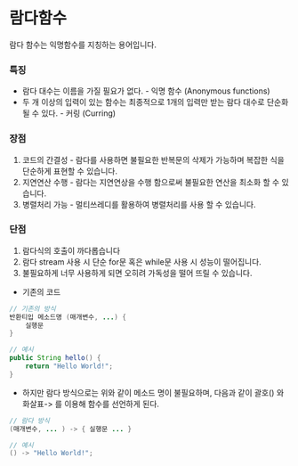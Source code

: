 # 람다함수
람다 함수는 익명함수를 지칭하는 용어입니다.

### 특징
+ 람다 대수는 이름을 가질 필요가 없다. - 익명 함수 (Anonymous functions)
+ 두 개 이상의 입력이 있는 함수는 최종적으로 1개의 입력만 받는 람다 대수로 단순화 될 수 있다. - 커링 (Curring)
### 장점
1. 코드의 간결성 - 람다를 사용하면 불필요한 반복문의 삭제가 가능하며 복잡한 식을 단순하게 표현할 수 있습니다.
2. 지연연산 수행 - 람다는 지연연상을 수행 함으로써 불필요한 연산을 최소화 할 수 있습니다.
3. 병렬처리 가능 - 멀티쓰레디를 활용하여 병렬처리를 사용 할 수 있습니다.
### 단점
1. 람다식의 호출이 까다롭습니다
2. 람다 stream 사용 시 단순 for문 혹은 while문 사용 시 성능이 떨어집니다.
3. 불필요하게 너무 사용하게 되면 오히려 가독성을 떨어 뜨릴 수 있습니다.

+ 기존의 코드
```java
// 기존의 방식
반환티입 메소드명 (매개변수, ...) {
	실행문
}

// 예시
public String hello() {
    return "Hello World!";
}
```
+ 하지만 람다 방식으로는 위와 같이 메소드 명이 불필요하며, 다음과 같이 괄호() 와 화살표-> 를 이용해 함수를 선언하게 된다.
```java
// 람다 방식
(매개변수, ... ) -> { 실행문 ... }

// 예시
() -> "Hello World!";
```
